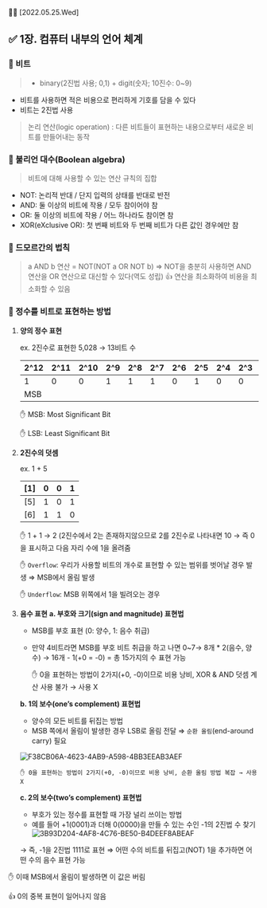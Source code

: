 ✍🏻 [2022.05.25.Wed]

## **✅ 1장. 컴퓨터 내부의 언어 체계**

### 📎 비트

> - binary(2진법 사용; 0,1) + digit(숫자; 10진수: 0~9)

- 비트를 사용하면 적은 비용으로 편리하게 기호를 담을 수 있다
- 비트는 2진법 사용
  >

> 논리 연산(logic operation)
> : 다른 비트들이 표현하는 내용으로부터 새로운 비트를 만들어내는 동작

### 📎 불리언 대수(Boolean algebra)

> 비트에 대해 사용할 수 있는 연산 규칙의 집합

- NOT: 논리적 반대 / 단지 입력의 상태를 반대로 반전
- AND: 둘 이상의 비트에 작용 / 모두 참이어야 참
- OR: 둘 이상의 비트에 작용 / 어느 하나라도 참이면 참
- XOR(eXclusive OR): 첫 번째 비트와 두 번째 비트가 다른 값인 경우에만 참

### 📎 드모르간의 법칙

> a AND b 연산 = NOT(NOT a OR NOT b)
> ⇒ NOT을 충분히 사용하면 AND 연산을 OR 연산으로 대신할 수 있다(역도 성립)
> 👍 연산을 최소화하여 비용을 최소화할 수 있음

### 📎 정수를 비트로 표현하는 방법

1.  **양의 정수 표현**

    ex. 2진수로 표현한 5,028 → 13비트 수

    | 2^12 | 2^11 | 2^10 | 2^9 | 2^8 | 2^7 | 2^6 | 2^5 | 2^4 | 2^3 | 2^2 | 2^1 | 2^0 |
    | ---- | ---- | ---- | --- | --- | --- | --- | --- | --- | --- | --- | --- | --- |
    | 1    | 0    | 0    | 1   | 1   | 1   | 0   | 1   | 0   | 0   | 1   | 0   | 0   |
    | MSB  |      |      |     |     |     |     |     |     |     |     |     | LSB |

    ✋ MSB: Most Significant Bit

    ✋ LSB: Least Significant Bit

2.  **2진수의 덧셈**

    ex. 1 + 5

    | [1] | 0   | 0   | 1   |
    | --- | --- | --- | --- |
    | [5] | 1   | 0   | 1   |
    | [6] | 1   | 1   | 0   |

    ✋ 1 + 1 → 2 (2진수에서 2는 존재하지않으므로 2를 2진수로 나타내면 10 → 즉 0을 표시하고 다음 자리 수에 1을 올려줌

    ✋ `Overflow`: 우리가 사용할 비트의 개수로 표현할 수 있는 범위를 벗어날 경우 발생 ⇒ MSB에서 올림 발생

    ✋ `Underflow`: MSB 위쪽에서 1을 빌려오는 경우

3.  **음수 표현**
    **a. 부호와 크기(sign and magnitude) 표현법**

    - MSB를 부호 표현 (0: 양수, 1: 음수 취급)
    - 만약 4비트라면 MSB를 부호 비트 취급을 하고 나면 0~7→ 8개 \* 2(음수, 양수) → 16개 - 1(+0 = -0) = 총 15가지의 수 표현 가능

      ✋ 0을 표현하는 방법이 2가지(+0, -0)이므로 비용 낭비, XOR & AND 덧셈 계산 사용 불가 → 사용 X

    **b. 1의 보수(one’s complement) 표현법**

    - 양수의 모든 비트를 뒤집는 방법
    - MSB 쪽에서 올림이 발생한 경우 LSB로 올림 전달 ⇒ `순환 올림`(end-around carry) 필요

    ![F38CB06A-4623-4AB9-A598-4BB3EEAB3AEF](https://user-images.githubusercontent.com/64299610/170288978-e9d0bd02-97fd-46fd-8359-d67dd05d1750.jpeg)

        ✋ 0을 표현하는 방법이 2가지(+0, -0)이므로 비용 낭비, 순환 올림 방법 복잡 → 사용 X

    **c. 2의 보수(two’s complement) 표현법**

    - 부호가 있는 정수를 표현할 때 가장 널리 쓰이는 방법
    - 예를 들어 +1(0001)과 더해 0(0000)을 만들 수 있는 수인 -1의 2진법 수 찾기
      ![3B93D204-4AF8-4C76-BE50-B4DEEF8ABEAF](https://user-images.githubusercontent.com/64299610/170288986-93511928-f9fc-4a0f-be1c-0cc53a009d4e.jpeg)

    → 즉, -1을 2진법 1111로 표현
    ⇒ 어떤 수의 비트를 뒤집고(NOT) 1을 추가하면 어떤 수의 음수 표현 가능

✋ 이때 MSB에서 올림이 발생하면 이 값은 버림

👍 0의 중복 표현이 일어나지 않음
